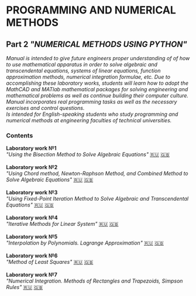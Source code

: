 # PROGRAMMING AND NUMERICAL METHODS

## Part 2 *"NUMERICAL METHODS USING PYTHON"*

*Manual is intended to give future engineers proper understanding of of how to use mathematical apparatus in order to solve algebraic and transcendental equations, systems of linear equations, function approximation methods, numerical integration formulae, etc. Due to accomplishing these laboratory works, students will learn how to adopt the MathCAD and MATlab mathematical packages for solving engineering and mathematical problems as well as continue building their computer culture.
<br>  Manual incorporates real programming tasks as well as the necessary exercises and control questions. 
<br>  Is intended for English-speaking students who study programming and numerical methods at engineering faculties of technical universities.* 

### Contents

**Laboratory work №1**  
    *"Using the Bisection Method to Solve Algebraic Equations"*   [:ru:]() [:uk:]() 
  <br><br> **Laboratory work №2** 
  <br>*"Using Chord method, Newton-Raphson Method, and Combined Method to
Solve Algebraic Equations"*   [:ru:]() [:uk:](https://github.com/arinagerasimova/Informatics/blob/master/Programming%20and%20numerical%20methods/Laboratory%20work%20№2/Lab2_Theory.ipynb) 
  <br><br> **Laboratory work №3** 
  <br>*"Using Fixed-Point Iteration Method to Solve Algebraic and Transcendental
Equations"*  [:ru:]() [:uk:]() 
  <br><br> **Laboratory work №4** 
  <br>*"Iterative Methods for Linear System"*   [:ru:]() [:uk:]() 
  <br><br> **Laboratory work №5** 
  <br>*"Interpolation by Polynomials. Lagrange Approximation"*   [:ru:]() [:uk:](https://github.com/arinagerasimova/Informatics/blob/master/Programming%20and%20numerical%20methods/Laboratory%20work%20№5/Lab5_Theory.ipynb) 
 <br><br> **Laboratory work №6**
 <br>*"Method of Least Squares"*   [:ru:]() [:uk:]() 
 <br><br> **Laboratory work №7** 
 <br>*"Numerical Integration. Methods of Rectangles and Trapezoids, Simpson
Rules"*  [:ru:]() [:uk:]() 
